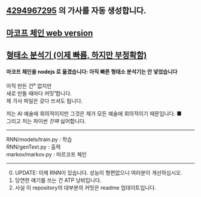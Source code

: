 ## [4294967295](https://www.youtube.com/@NOT2ho) 의 가사를 자동 생성합니다.

## [마코프 체인 web version](https://www.4294967295.io/markov)
## [형태소 분석기 (이제 빠름, 하지만 부정확함)](https://github.com/NOT2ho/notPOS_kr)

#### 마코프 체인을 nodejs 로 옮겼습니다: 아직 빠른 형태소 분석기는 안 넣었습니다

아직 만든 건⁰ 없지만  
새로 만들 때마다 커밋¹합니다.  
제 가사 파일은 갖다 쓰셔도 됩니다.

저는 AI 예술에 회의적이지만 그것은 제가 모든 예술에 회의적이기 때문입니다. ■  
그리고 저는 파이썬 _진짜_ 싫어합니다.

---

RNN/models/train.py : 학습  
RNN/genText.py : 출력  
markov/markov.py : 마르코프 체인

---

0. UPDATE: 이제 RNN이 있습니다. 성능이 형편없으니 여러분이 개선하십시오.
1. 당연한 얘기를 쓰는 건 ATP 낭비입니다.
2. 사실 이 repository의 대부분의 커밋은 readme 업데이트입니다.
